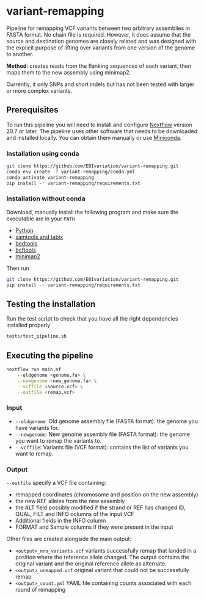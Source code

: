 # variant-remapping
Pipeline for remapping VCF variants between two arbitrary assemblies in FASTA format. No chain file is required. However, it does assume that the source and destination genomes are closely related and was designed with the explicit purpose of lifting over variants from one version of the genome to another.

**Method**: creates reads from the flanking sequences of each variant, then maps them to the new assembly using 
minimap2.

Currently, it only SNPs and short indels but has not been tested with larger or more complex variants.

## Prerequisites
To run this pipeline you will need to install and configure [Nextflow](https://www.nextflow.io/docs/latest/getstarted.html#installation) version 20.7 or later. 
The pipeline uses other software that needs to be downloaded and installed locally. You can obtain them manually or use [Miniconda](https://docs.conda.io/en/latest/miniconda.html).

### Installation using conda
```bash
git clone https://github.com/EBIvariation/variant-remapping.git
conda env create -f variant-remapping/conda.yml
conda activate variant-remapping
pip install -r variant-remapping/requirements.txt
```

### Installation without conda
Download, manually install the following program and make sure the executable are in your `PATH`
- [Python](https://www.python.org/downloads/)
- [samtools and tabix](http://www.htslib.org/download/)
- [bedtools](https://bedtools.readthedocs.io/en/latest/)
- [bcftools](http://www.htslib.org/download/)
- [minimap2](https://github.com/lh3/minimap2)
  
Then run
```bash
git clone https://github.com/EBIvariation/variant-remapping.git
pip install -r variant-remapping/requirements.txt
```

## Testing the installation
Run the test script to check that you have all the right dependencies installed properly 
```bash
tests/test_pipeline.sh
```

## Executing the pipeline
```bash
nextflow run main.nf 
    --oldgenome <genome.fa> \
    --newgenome <new_genome.fa> \
    --vcffile <source.vcf> \
    --outfile <remap.vcf>
```

### Input
- `--oldgenome`: Old genome assembly file (FASTA format): the genome you have variants for.
- `--newgenome`: New genome assembly file (FASTA format): the genome you want to remap the variants to.
- `--vcffile`: Variants file (VCF format): contains the list of variants you want to remap.

### Output
`--outfile` specify a VCF file containing:
- remapped coordinates (chromosome and position on the new assembly)
- the new REF alleles from the new assembly
- the ALT field possibly modified if the strand or REF has changed ID, QUAL, FILT and INFO columns of the input VCF
- Additional fields in the INFO column
- FORMAT and Sample columns if they were present in the input

Other files are created alongside the main output:
- `<output>_nra_variants.vcf` variants successfully remap that landed in a position where the reference allele changed. The output contains the original variant and the original reference allele as alternate.
- `<output>_unmapped.vcf` original variant that could not be successfully remap
- `<output>_count.yml` YAML file containing counts associated with each round of remapping
